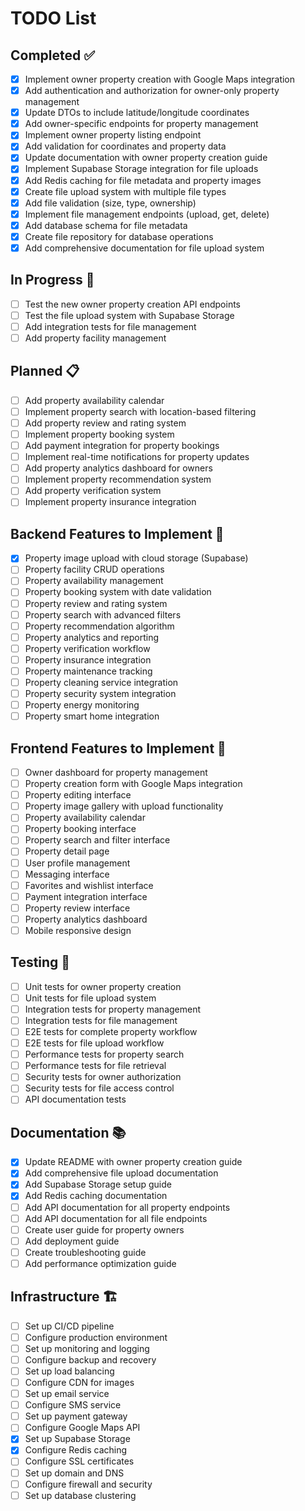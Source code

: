 # TODO List

## Completed ✅
- [x] Implement owner property creation with Google Maps integration
- [x] Add authentication and authorization for owner-only property management
- [x] Update DTOs to include latitude/longitude coordinates
- [x] Add owner-specific endpoints for property management
- [x] Implement owner property listing endpoint
- [x] Add validation for coordinates and property data
- [x] Update documentation with owner property creation guide
- [x] Implement Supabase Storage integration for file uploads
- [x] Add Redis caching for file metadata and property images
- [x] Create file upload system with multiple file types
- [x] Add file validation (size, type, ownership)
- [x] Implement file management endpoints (upload, get, delete)
- [x] Add database schema for file metadata
- [x] Create file repository for database operations
- [x] Add comprehensive documentation for file upload system

## In Progress 🔄
- [ ] Test the new owner property creation API endpoints
- [ ] Test the file upload system with Supabase Storage
- [ ] Add integration tests for file management
- [ ] Add property facility management

## Planned 📋
- [ ] Add property availability calendar
- [ ] Implement property search with location-based filtering
- [ ] Add property review and rating system
- [ ] Implement property booking system
- [ ] Add payment integration for property bookings
- [ ] Implement real-time notifications for property updates
- [ ] Add property analytics dashboard for owners
- [ ] Implement property recommendation system
- [ ] Add property verification system
- [ ] Implement property insurance integration

## Backend Features to Implement 🚀
- [x] Property image upload with cloud storage (Supabase)
- [ ] Property facility CRUD operations
- [ ] Property availability management
- [ ] Property booking system with date validation
- [ ] Property review and rating system
- [ ] Property search with advanced filters
- [ ] Property recommendation algorithm
- [ ] Property analytics and reporting
- [ ] Property verification workflow
- [ ] Property insurance integration
- [ ] Property maintenance tracking
- [ ] Property cleaning service integration
- [ ] Property security system integration
- [ ] Property energy monitoring
- [ ] Property smart home integration

## Frontend Features to Implement 🎨
- [ ] Owner dashboard for property management
- [ ] Property creation form with Google Maps integration
- [ ] Property editing interface
- [ ] Property image gallery with upload functionality
- [ ] Property availability calendar
- [ ] Property booking interface
- [ ] Property search and filter interface
- [ ] Property detail page
- [ ] User profile management
- [ ] Messaging interface
- [ ] Favorites and wishlist interface
- [ ] Payment integration interface
- [ ] Property review interface
- [ ] Property analytics dashboard
- [ ] Mobile responsive design

## Testing 🧪
- [ ] Unit tests for owner property creation
- [ ] Unit tests for file upload system
- [ ] Integration tests for property management
- [ ] Integration tests for file management
- [ ] E2E tests for complete property workflow
- [ ] E2E tests for file upload workflow
- [ ] Performance tests for property search
- [ ] Performance tests for file retrieval
- [ ] Security tests for owner authorization
- [ ] Security tests for file access control
- [ ] API documentation tests

## Documentation 📚
- [x] Update README with owner property creation guide
- [x] Add comprehensive file upload documentation
- [x] Add Supabase Storage setup guide
- [x] Add Redis caching documentation
- [ ] Add API documentation for all property endpoints
- [ ] Add API documentation for all file endpoints
- [ ] Create user guide for property owners
- [ ] Add deployment guide
- [ ] Create troubleshooting guide
- [ ] Add performance optimization guide

## Infrastructure 🏗️
- [ ] Set up CI/CD pipeline
- [ ] Configure production environment
- [ ] Set up monitoring and logging
- [ ] Configure backup and recovery
- [ ] Set up load balancing
- [ ] Configure CDN for images
- [ ] Set up email service
- [ ] Configure SMS service
- [ ] Set up payment gateway
- [ ] Configure Google Maps API
- [x] Set up Supabase Storage
- [x] Configure Redis caching
- [ ] Configure SSL certificates
- [ ] Set up domain and DNS
- [ ] Configure firewall and security
- [ ] Set up database clustering 